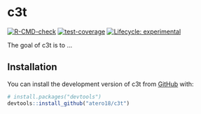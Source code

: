 
<!-- README.md is generated from README.Rmd. Please edit that file -->

# c3t

<!-- badges: start -->

[![R-CMD-check](https://github.com/atero18/c3t/actions/workflows/R-CMD-check.yaml/badge.svg)](https://github.com/atero18/c3t/actions/workflows/R-CMD-check.yaml)
[![test-coverage](https://github.com/atero18/c3t/actions/workflows/test-coverage.yaml/badge.svg)](https://github.com/atero18/c3t/actions/workflows/test-coverage.yaml)
[![Lifecycle:
experimental](https://img.shields.io/badge/lifecycle-experimental-orange.svg)](https://lifecycle.r-lib.org/articles/stages.html#experimental)
<!-- badges: end -->

The goal of c3t is to …

## Installation

You can install the development version of c3t from
[GitHub](https://github.com/atero18/c3t) with:

``` r
# install.packages("devtools")
devtools::install_github("atero18/c3t")
```
